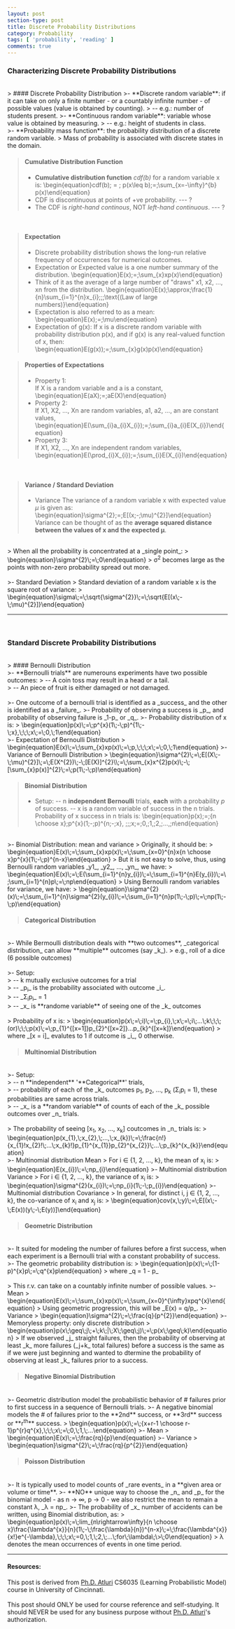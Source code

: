 ```yaml
---
layout: post
section-type: post
title: Discrete Probability Distributions
category: Probability
tags: [ 'probability', 'reading' ]
comments: true
---
```

<head>
<script src='https://cdnjs.cloudflare.com/ajax/libs/mathjax/2.7.5/latest.js?config=TeX-MML-AM_CHTML' async></script>
<script type="text/javascript" src="http://www.hostmath.com/Math/MathJax.js?config=OK"></script>
</head>

### Characterizing Discrete Probability Distributions
<br>
> #### Discrete Probability Distribution
>- **Discrete random variable**: if it can take on only a finite number - or a countably infinite number - of possible values (value is obtained by counting).
> -- e.g.: number of students present.
>- **Continuous random variable**: variable whose value is obtained by measuring.
> -- e.g.: height of students in class.
<br> 
>- **Probability mass function**: the probability distribution of a discrete random variable.
> Mass of probability is associated with discrete states in the domain.

<br>

> #### Cumulative Distribution Function
>- **Cumulative distribution function** _cdf(b)_ for a random variable x is:
> \begin{equation}cdf(b)\; = \; p(x\leq b)\;=\;\sum_{x=-\infty}^{b} p(x)\end{equation}
>- CDF is discontinuous at points of +ve probability. --- ?
>- The CDF is _right-hand continous_, NOT _left-hand continuous_. --- ?

<br>

> #### Expectation
>- Discrete probability distribution shows the long-run relative frequency of occurrences for numerical outcomes.
>- Expectation or Expected value is a one number summary of the distribution.
> \begin{equation}E(x)\;=\;\sum_{x}xp(x)\end{equation}
>- Think of it as the average of a large number of "draws" x1, x2, ..., xn from the distribution.
> \begin{equation}E(x)\;\approx\;\frac{1}{n}\sum_{i=1}^{n}x_{i}\;\;\;\text{(Law of large numbers)}\end{equation}
>- Expectation is also referred to as a mean: 
> \begin{equation}E(x)\;=\;\mu\end{equation}
>- Expectation of g(x):
> If x is a discrete random variable with probability distribution p(x), and if g(x) is any real-valued function of x, then:
> \begin{equation}E(g(x))\;=\;\sum_{x}g(x)p(x)\end{equation}

> #### Properties of Expectations
>- Property 1:<br>
> If X is a random variable and a is a constant,
> \begin{equation}E(aX)\;=\;aE(X)\end{equation}
>- Property 2:<br>
> If X1, X2, ..., Xn are random variables, a1, a2, ..., an are constant values,
> \begin{equation}E(\sum_{i}a_{i}X_{i})\;=\;\sum_{i}a_{i}E(X_{i})\end{equation}
>- Property 3:<br>
>If X1, X2, ..., Xn are independent random variables,
> \begin{equation}E(\prod_{i}X_{i})\;=\;\sum_{i}E(X_{i})\end{equation}

<br>

> #### Variance / Standard Deviation
>- Variance
> The variance of a random variable x with expected value _&mu;_ is given as:
> \begin{equation}\sigma^{2}\;=\;E[(x\;-\;\mu)^{2}]\end{equation}
> Variance can be thought of as the **average squared distance between the values of x and the expected &mu;**.<br>
<br>
> When all the probability is concentrated at a _single point_:
> \begin{equation}\sigma^{2}\;=\;0\end{equation}
> &sigma;<sup>2</sup> becomes large as the points with non-zero probability spread out more.
<br>
<br>
>- Standard Deviation
> Standard deviation of a random variable x is the square root of variance:
> \begin{equation}\sigma\;=\;\sqrt{\sigma^{2}}\;=\;\sqrt{E[(x\;-\;\mu)^{2}]}\end{equation}

<br>
<hr>
<br>

### Standard Discrete Probability Distributions 
<br>
> #### Bernoulli Distribution
<br>
>- **Bernoulli trials** are numerouns experiments have two possible outcomes:
> -- A coin toss may result in a head or a tail.<br>
> -- An piece of fruit is either damaged or not damaged.<br>
<br>
>- One outcome of a bernoulli trial is identified as a _success_ and the other is identified as a _failure_.
>- Probability of observing a success is _p_, and probability of observing failure is _1-p_ or _q_.
>- Probability distribution of x is:
> \begin{equation}p(x)\;=\;p^{x}(1\;-\;p)^{1\;-\;x},\;\;\;x\;=\;0,\;1\end{equation}
<br>
>- Expectation of Bernoulli Distribution
> \begin{equation}E(x)\;=\;\sum_{x}xp(x)\;=\;p,\;\;\;x\;=\;0,\;1\end{equation}
>- Variance of Bernoulli Distribution
> \begin{equation}\sigma^{2}\;=\;E[(X\;-\;\mu)^{2}]\;=\;E(X^{2})\;-\;[E(X)]^{2}\\;=\;\sum_{x}x^{2}p(x)\;-\;[\sum_{x}p(x)]^{2}\;=\;p(1\;-\;p)\end{equation}
<br>

> #### Binomial Distribution
>- Setup: 
> -- n **independent Bernoulli** trials, **each** with a probability _p_ of success.
> -- x is a random variable of success in the n trials.
> Probability of x success in n trials is:
> \begin{equation}p(x)\;=\;{n \choose x}\;p^{x}(1\;-\;p)^{n\;-\;x}, \;\;\;x\;=\;0,\;1,\;2,\;...,\;n\end{equation}
<br>
>- Binomial Distribution: mean and variance
> Originally, it should be:
> \begin{equation}E(x)\;=\;\sum_{x}xp(x)\;=\;\sum_{x=0}^{n}x{n \choose x}p^{x}(1\;-\;p)^{n-x}\end{equation}
> But it is not easy to solve, thus, using Bernoulli random variables _y1_, _y2_, ..., _yn_, we have:
> \begin{equation}E(x)\;=\;E(\sum_{i=1}^{n}y_{i})\;=\;\sum_{i=1}^{n}E(y_{i})\;=\;\sum_{i=1}^{n}p\;=\;np\end{equation}
> Using Bernoulli random variables for variance, we have:
> \begin{equation}\sigma^{2}(x)\;=\;\sum_{i=1}^{n}\sigma^{2}(y_{i})\;=\;\sum_{i=1}^{n}p(1\;-\;p)\;=\;np(1\;-\;p)\end{equation}
<br>

> #### Categorical Distribution
<br>
>- While Bermoulli distribution deals with **two outcomes**, _categorical distribution_ can allow **multiple** outcomes (say _k_).
> e.g., roll of a dice (6 possible outcomes)
<br><br>
>- Setup:
<br>
> -- k mutually exclusive outcomes for a trial
<br>
> -- _p<sub>i</sub>_ is the probability associated with outcome _i_.
<br>
> -- _&Sigma;<sub>i</sub>p<sub>i</sub>_ = 1
<br>
> -- _x_ is **randome variable** of seeing one of the _k_ outcomes
<br><br>
> Probability of x is:
> \begin{equation}p(x\;=\;i)\;=\;p_{i},\;x\;=\;i\;...\;k\;\;\;(or)\;\;\;p(x)\;=\;p_{1}^{[x=1]}p_{2}^{[x=2]}...p_{k}^{[x=k]}\end{equation}
> where _[x = i]_ evalutes to 1 if outcome is _i_, 0 otherwise.

<br>

> #### Multinomial Distribution
<br>
>- Setup:
<br>
> -- n **independent** '**Categorical**' trials,
<br>
> -- probability of each of the _k_ outcomes p<sub>1</sub>, p<sub>2</sub>, ..., p<sub>k</sub> (&Sigma;<sub>i</sub>p<sub>i</sub> = 1), these probabilities are same across trials.
<br>
> -- _x_ is a **random variable** of counts of each of the _k_ possible outcomes over _n_ trials.
<br>
<br>
> The probability of seeing [x<sub>1</sub>, x<sub>2</sub>, ..., x<sub>k</sub>] coutcomes in _n_ trials is:
> \begin{equation}p(x_{1},\;x_{2},\;...,\;x_{k})\;=\;\frac{n!}{x_{1}!x_{2}!\;...\;x_{k}!}p_{1}^{x_{1}}p_{2}^{x_{2}}\;...\;p_{k}^{x_{k}}\end{equation}
<br>
>- Multinomial distribution Mean
> For i &isin; {1, 2, ..., k}, the mean of x<sub>i</sub> is:
> \begin{equation}E(x_{i})\;=\;np_{i}\end{equation}
>- Multinomial distribution Variance
> For i &isin; {1, 2, ..., k}, the variance of x<sub>i</sub> is:
> \begin{equation}\sigma^{2}(x_{i})\;=\;np_{i}(1\;-\;p_{i})\end{equation}
>- Multinomial distribution Covariance
> In general, for distinct i, j &isin; {1, 2, ..., k}, the co-variance of x<sub>i</sub> and x<sub>j</sub> is:
> \begin{equation}cov(x,\;y)\;=\;E[(x\;-\;E(x))(y\;-\;E(y))]\end{equation}

<br>

> #### Geometric Distribution
<br>
>- It suited for modeling the number of failures before a first success, when each experiment is a Bernoulli trial with a constant probability of success.
>- The geometric probability distribution is:
> \begin{equation}p(x)\;=\;(1-p)^{x}p\;=\;q^{x}p\end{equation}
> where _q = 1 - p_<br>
<br>
> This r.v. can take on a countably infinite number of possible values.
>- Mean
> \begin{equation}E(x)\;=\;\sum_{x}xp(x)\;=\;\sum_{x=0}^{\infty}xpq^{x}\end{equation}
> Using geometric progression, this will be _E(x) = q/p_.
>- Variance
> \begin{equation}\sigma^{2}\;=\;\frac{q}{p^{2}}\end{equation}
>- Memoryless property: only discrete distribution
> \begin{equation}p(x\;\geq\;j\;+\;k\;|\;X\;\geq\;j)\;=\;p(x\;\geq\;k)\end{equation}
> If we observed _j_ straight failures, then the probability of observing at least _k_ more failures (_j+k_ total failures) before a success is the same as if we were just beginning and wanted to dtermine the probability of observing at least _k_ failures prior to a success.
<br>

> #### Negative Binomial Distribution
<br>
>- Geometric distribution model the probabilistic behavior of # failures prior to first success in a sequence of Bernoulli trials.
>- A negative binomial models the # of failures prior to the **2nd** success, or **3rd** success or **r<sup>th</sup>** success.
> \begin{equation}p(x)\;=\;{x+r-1 \choose r-1}p^{r}q^{x},\;\;\;x\;=\;0,\;1,\;...\end{equation}
>- Mean
> \begin{equation}E(x)\;=\;\frac{rq}{p}\end{equation}
>- Variance
> \begin{equation}\sigma^{2}\;=\;\frac{rq}{p^{2}}\end{equation}
<br>

> #### Poisson Distribution
<br>
>- It is typically used to model counts of _rare events_ in a **given area or volume or time**.
>- **NO** unique way to choose the _n_ and _p_ for the binomial model - as n &rarr; &#x221e;, p &rarr; 0 - we also restrict the mean to remain a constant &lambda;, _&lambda; = np_.
>- The probability of _x_ number of accidents can be written, using Binomial distribution, as:
> \begin{equation}p(x)\;=\;lim_{n\rightarrow\infty}{n \choose x}\frac{\lambda^{x}}{n}(1\;-\;\frac{\lambda}{n})^{n-x}\;=\;\frac{\lambda^{x}}{x!}e^{-\lambda},\;\;\;x\;=0,\;1,\;2,\;...\;for\;\lambda\;\>\;0\end{equation}
> &lambda; denotes the mean occurrences of events in one time period.


<br>

<hr>

#### Resources:
This post is derived from [Ph.D. Atluri](http://homepages.uc.edu/~atlurigm/) CS6035 (Learning Probabilistic Model) course in University of Cincinnati.
<br><br>
This post should ONLY be used for course reference and self-studying. It should NEVER be used for any business purpose without [Ph.D. Atluri](http://homepages.uc.edu/~atlurigm/)'s authorization.
<br>
